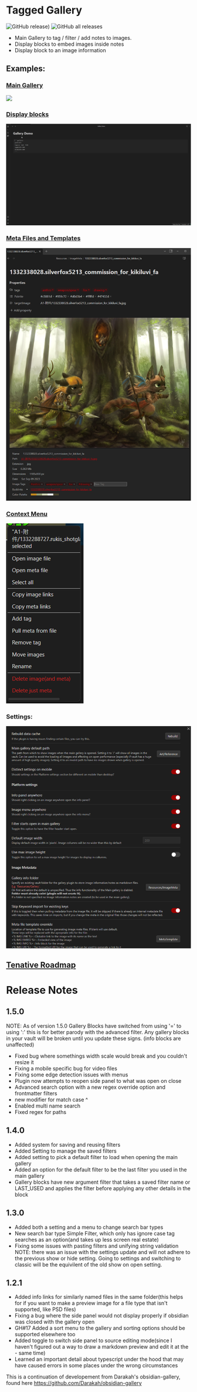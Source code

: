 # Tagged Gallery
![GitHub release)](https://img.shields.io/github/v/release/TomNCatz/obsidian-gallery)
![GitHub all releases](https://img.shields.io/github/downloads/TomNCatz/obsidian-gallery/total)

- Main Gallery to tag / filter / add notes to images.
- Display blocks to embed images inside notes
- Display block to an image information

## Examples:

### [Main Gallery](https://github.com/TomNCatz/obsidian-gallery/blob/main/docs/README_MainGallery.md)
![](docs/images/Example_main_gallery.gif)

### [Display blocks](https://github.com/TomNCatz/obsidian-gallery/blob/main/docs/README_DisplayBlocks.md)
![](docs/images/Example_Display_Block.gif)

### [Meta Files and Templates](https://github.com/TomNCatz/obsidian-gallery/blob/main/docs/README_MetaFiles.md)
![](docs/images/MetaFile.png)

### [Context Menu](https://github.com/TomNCatz/obsidian-gallery/blob/main/docs/README_ContextMenu.md)
![](docs/images/ContextMenu.png)

### Settings:
![](docs/images/Gallery_Settings.png)

## [Tenative Roadmap](https://github.com/TomNCatz/obsidian-gallery/blob/main/docs/README_Roadmap.md)

# Release Notes
## 1.5.0
NOTE: As of version 1.5.0 Gallery Blocks have switched from using '=' to using ':' this is for better parody with the advanced filter. Any gallery blocks in your vault will be broken until you update these signs. (info blocks are unaffected)
 - Fixed bug where somethings width scale would break and you couldn't resize it
 - Fixing a mobile specific bug for video files
 - Fixing some edge detection issues with menus
 - Plugin now attempts to reopen side panel to what was open on close
 - Advanced search option with a new regex override option and frontmatter filters
 - new modifier for match case ^
 - Enabled multi name search
 - Fixed regex for paths

## 1.4.0
 - Added system for saving and reusing filters
 - Added Setting to manage the saved filters
 - Added setting to pick a default filter to load when opening the main gallery
 - Added an option for the default filter to be the last filter you used in the main gallery
 - Gallery blocks have new argument filter that takes a saved filter name or LAST_USED and applies the filter before applying any other details in the block

## 1.3.0
 - Added both a setting and a menu to change search bar types
 - New search bar type Simple Filter, which only has ignore case tag searches as an option(and takes up less screen real estate)
 - Fixing some issues with pasting filters and unifying string validation
 NOTE: there was an issue with the settings update and will not adhere to the previous show or hide setting. Going to settings and switching to classic will be the equivilent of the old show on open setting.

## 1.2.1
 - Added info links for similarly named files in the same folder(this helps for if you want to make a preview image for a file type that isn't supported, like PSD files)
 - Fixing a bug where the side panel would not display properly if obsidian was closed with the gallery open
 - GH#17 Added a sort menu to the gallery and sorting options should be supported elsewhere too
 - Added toggle to switch side panel to source editing mode(since I haven't figured out a way to draw a markdown preview and edit it at the  - same time)
 - Learned an important detail about typescript under the hood that may have caused errors in some places under the wrong circumstances


This is a continuation of developement from Darakah's obsidian-gallery, found here https://github.com/Darakah/obsidian-gallery
